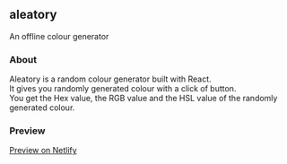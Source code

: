 ## aleatory
An offline colour generator

### About
Aleatory is a random colour generator built with React.  
It gives you randomly generated colour with a click of button.  
You get the Hex value, the RGB value and the HSL value of the randomly generated colour.

### Preview
[Preview on Netlify](https://aleatory.netlify.app)
